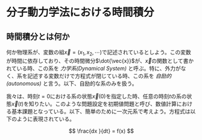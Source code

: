 # 分子動力学法における時間積分

## 時間積分とは何か

何か物理系が、変数の組$\vec{x} = (x_1, x_2, \cdots)$で記述されているとしよう。この変数が時間に依存しており、その時間微分$\dot{\vec{x}}$が、$\vec{x}$の関数として書かれている時、この系を *力学系(Dynamical System)* と呼ぶ。特に、外力がなく、系を記述する変数だけで方程式が閉じている時、この系を *自励的(autonomous)* と言う。以下、自励的な系のみを扱う。

我々は、時刻$t=0$における系の状態$\vec{x}(0)$を指定した時、任意の時刻$t$の系の状態$\vec{x}(t)$を知りたい。このような問題設定を初期値問題と呼び、数値計算における基本課題となっている。以下、簡単のために一次元系で考えよう。方程式は以下のように表現されている。

$$
\frac{dx }{dt} = f(x)
$$

